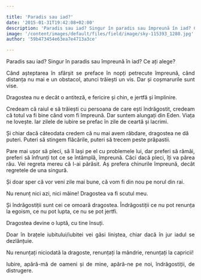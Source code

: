```yaml
---

title: 'Paradis sau iad?'
date: '2015-01-31T19:42:08+02:00'
description: 'Paradis sau iad? Singur în paradis sau împreună în iad? Ce ați alege?Când așteptarea în sfârșit se preface în nopți petrecute împreună, când distanțanu mai e un obstacol, atunci trăiești un vis. Dar ș'
image: '/content/images/default/files/field/image/sky-115393_1280.jpg'
author: '59b473454e63ea7e4713a3ce'

---
```

<div class="kg-card-markdown"><p style="text-align: justify;">Paradis sau iad? Singur în paradis sau împreună în iad? Ce ați alege?</p>
<p style="text-align: justify;">Când așteptarea în sfârșit se preface în nopți petrecute împreună, când distanța nu mai e un obstacol, atunci trăiești un vis. Dar și coșmarurile sunt vise.</p>
<p style="text-align: justify;">Dragostea nu e decât o antiteză, e fericire și chin, e jertfă și împlinire.</p>
<p style="text-align: justify;">Credeam că raiul e să trăiești cu persoana de care ești îndrăgostit, credeam că totul va fi bine când vom fi împreună. Dar suntem alungați din Eden. Viața ne lovește. Iar zilele de iubire se prefac în zile de ceartă și lacrimi.</p>
<p>Și chiar dacă câteodata credem că nu mai avem răbdare, dragostea ne dă puteri. Puteri să stingem flăcările, puteri să trecem peste prăpastii.</p>
<p style="text-align: justify;">Pare mai ușor să pleci, să îl lași pe el cu problemele lui, dar preferi să rămâi, preferi să înfrunți tot ce se întâmplă, împreună. Căci dacă pleci, îți va părea rău. Vei regreta mereu că l-ai părăsit. Aș prefera chinurile împreună, decât regretele de una singură.</p>
<p style="text-align: justify;">Și doar sper că vor veni zile mai bune, că vom fi din nou pe norul din rai.</p>
<p style="text-align: justify;">Nu renunț nici azi, nici mâine! Dragostea  va fi scutul meu.</p>
<p style="text-align: justify;">Și îndrăgostiții sunt cei ce omoară dragostea. Îndrăgostiții ce nu pot renunța la egoism, ce nu pot lupta, ce nu se pot jertfi.</p>
<p style="text-align: justify;">Dragostea devine o luptă, cu tine însuți.</p>
<p style="text-align: justify;">Doar în brațele iubitului/iubitei vei găsi liniștea, chiar dacă în jur iadul se dezlănțuie.</p>
<p style="text-align: justify;">Nu renunțați niciodată la dragoste, renunțați la mândrie, renunțați la capricii!</p>
<p style="text-align: justify;">Iubire, apără-mă de oameni și de mine, apără-ne pe noi, îndrăgostiții, de distrugere.</p>
</div>
